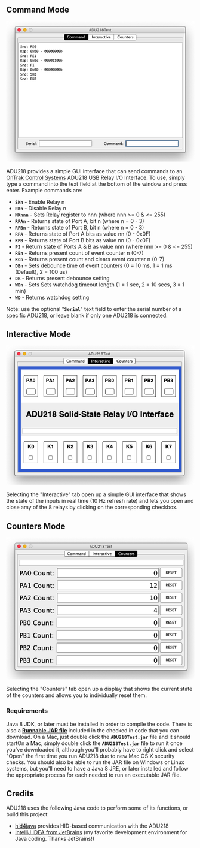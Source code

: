 ## Command Mode

<p align="center"><img src="https://github.com/wholder/ADU218/blob/master/images/ADU218%20Screenshot-command.png"></p>

ADU218 provides a simple GUI interface that can send commands to an [OnTrak Control Systems](http://ontrak.net) ADU218 USB Relay I/O Interface.  To use, simply type a command into the text field at the bottom of the window and press enter.  Example commands are:

 *  **`SKn`** - Enable Relay n
 *  **`RKn`** - Disable Relay n
 *  **`MKnnn`** - Sets Relay register to nnn (where nnn >= 0 & <= 255)
 *  **`RPAn`** - Returns state of Port A, bit n (where n = 0 - 3)
 *  **`RPBn`** - Returns state of Port B, bit n (where n = 0 - 3)
 *  **`RPA`** - Returns state of Port A bits as value nn (0 - 0x0F)
 *  **`RPB`** - Returns state of Port B bits as value nn (0 - 0x0F)
 *  **`PI`** - Return state of Ports A & B as value nnn (where nnn >= 0 & <= 255)
 *  **`REn`** - Returns present count of event counter n (0-7)
 *  **`RCn`** - Returns present count and clears event counter n (0-7)
 *  **`DBn`** - Sets debounce time of event counters (0 = 10 ms, 1 = 1 ms (Default), 2 = 100 us)
 *  **`DB`** - Returns present debounce setting
 *  **`WDn`** - Sets Sets watchdog timeout length (1 = 1 sec, 2 = 10 secs, 3 = 1 min)
 *  **`WD`** - Returns watchdog setting

Note: use the optional "**`Serial`**" text field to enter the serial number of a specific ADU218, or leave blank if only one ADU218 is connected.

## Interactive Mode

<p align="center"><img src="https://github.com/wholder/ADU218/blob/master/images/ADU218%20Screenshot-interactive.png"></p>

Selecting the "Interactive" tab open up a simple GUI interface that shows the state of the inputs in real time (10 Hz refresh rate) and lets you open and close amy of the 8 relays by clicking on the corresponding checkbox.

## Counters Mode

<p align="center"><img src="https://github.com/wholder/ADU218/blob/master/images/ADU218%20Screenshot-counters.png"></p>

Selecting the "Counters" tab open up a display that shows the current state of the counters and allows you to individually reset them.

### Requirements
Java 8 JDK, or later must be installed in order to compile the code.  There is also a [**Runnable JAR file**](https://github.com/wholder/ADU218/blob/master/out/artifacts/ADU218Test_jar) included in the checked in code that you can download.   On a Mac, just double click the **`ADU218Test.jar`** file and it should startOn a Mac, simply double click the **`ADU218Test.jar`** file to run it once you've downloaded it, although you'll probably have to right click and select "Open" the  first time you run ADU218 due to new Mac OS X security checks.  You should also be able to run the JAR file on Windows or Linux systems, but you'll need to have a Java 8 JRE, or later installed and follow the appropriate process for each needed to run an executable JAR file.

## Credits
ADU218 uses the following Java code to perform some of its functions, or build this project:
- [hid4java](https://github.com/gary-rowe/hid4java) provides HID-based communication with the ADU218
- [IntelliJ IDEA from JetBrains](https://www.jetbrains.com/idea/) (my favorite development environment for Java coding. Thanks JetBrains!)
